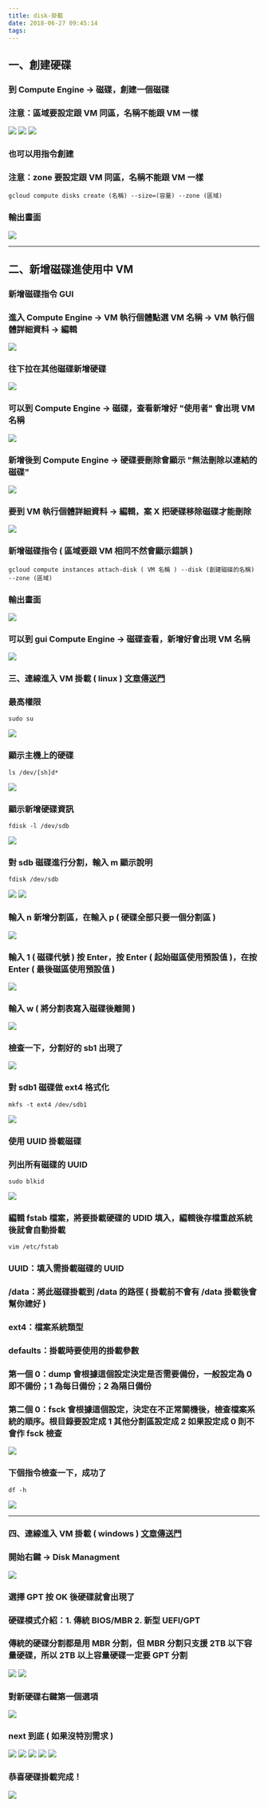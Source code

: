 ```yaml
---
title: disk-掛載
date: 2018-06-27 09:45:14
tags:
---
```


## 一、創建硬碟

### 到 Compute Engine → 磁碟，創建一個磁碟

### 注意：區域要設定跟 VM 同區，名稱不能跟 VM 一樣

![ ](images/1.1.png)
![ ](images/2.png)
![ ](images/3.png)

### 也可以用指令創建

### 注意：zone 要設定跟 VM 同區，名稱不能跟 VM 一樣

```
gcloud compute disks create (名稱) --size=(容量) --zone (區域)
```

### 輸出畫面

![ ](images/4.png)

***

## 二、新增磁碟進使用中 VM

### 新增磁碟指令 GUI

### 進入 Compute Engine → VM 執行個體點選 VM 名稱 → VM 執行個體詳細資料 → 編輯

![ ](images/20.png)

### 往下拉在其他磁碟新增硬碟

![ ](images/21.png)

### 可以到 Compute Engine → 磁碟，查看新增好 "使用者" 會出現 VM 名稱

![ ](images/18.png)

### 新增後到 Compute Engine → 硬碟要刪除會顯示 "無法刪除以連結的磁碟"

![ ](images/31.png)

### 要到 VM 執行個體詳細資料 → 編輯，案 X 把硬碟移除磁碟才能刪除

![ ](images/32.png)

### 新增磁碟指令 ( 區域要跟 VM 相同不然會顯示錯誤 )

```
gcloud compute instances attach-disk ( VM 名稱 ) --disk (創建磁碟的名稱) --zone (區域)
```

### 輸出畫面

![ ](images/5.png)

### 可以到 gui Compute Engine → 磁碟查看，新增好會出現 VM 名稱

![ ](images/18.png)

### 三、連線進入 VM 掛載 ( linux ) [文章傳送門](https://snoopy30485.github.io/2018/06/21/%E9%80%A3%E7%B7%9A%E9%80%B2%E5%85%A5VM/)

### 最高權限

```
sudo su
```

![ ](images/6.png)

### 顯示主機上的硬碟

```
ls /dev/[sh]d*
```

![ ](images/7.png)

### 顯示新增硬碟資訊

```
fdisk -l /dev/sdb
```

![ ](images/8.png)

### 對 sdb 磁碟進行分割，輸入 m 顯示說明

```
fdisk /dev/sdb
```

![ ](images/9.png)
![ ](images/10.png)

### 輸入 n 新增分割區，在輸入 p  ( 硬碟全部只要一個分割區 )

![ ](images/11.png)

### 輸入 1 ( 磁碟代號 ) 按 Enter，按 Enter ( 起始磁區使用預設值 )，在按 Enter ( 最後磁區使用預設值 )

![ ](images/12.png)

### 輸入 w ( 將分割表寫入磁碟後離開 )

![ ](images/13.png)

### 檢查一下，分割好的 sb1 出現了

![ ](images/14.png)

### 對 sdb1 磁碟做 ext4 格式化

```
mkfs -t ext4 /dev/sdb1
```

![ ](images/15.png)

### 使用 UUID 掛載磁碟

### 列出所有磁碟的 UUID

```
sudo blkid
```

![ ](images/16.png)

### 編輯 fstab 檔案，將要掛載硬碟的 UDID 填入，編輯後存檔重啟系統後就會自動掛載

```
vim /etc/fstab
```

### UUID：填入需掛載磁碟的 UUID

### /data：將此磁碟掛載到 /data 的路徑 ( 掛載前不會有 /data 掛載後會幫你建好 )

### ext4：檔案系統類型

### defaults：掛載時要使用的掛載參數

### 第一個 0：dump 會根據這個設定決定是否需要備份，一般設定為 0 即不備份；1 為每日備份；2 為隔日備份

### 第二個 0：fsck 會根據這個設定，決定在不正常關機後，檢查檔案系統的順序。根目錄要設定成 1 其他分割區設定成 2 如果設定成 0 則不會作 fsck 檢查

![ ](images/17.png)

### 下個指令檢查一下，成功了

```
df -h
```

![ ](images/19.png)

***

### 四、連線進入 VM 掛載 ( windows ) [文章傳送門](https://snoopy30485.github.io/2018/06/22/%E9%80%A3%E7%B7%9A%E9%80%B2%E5%85%A5VM-2/)

### 開始右鍵 → Disk Managment

![ ](images/22.png)

### 選擇 GPT 按 OK 後硬碟就會出現了

### 硬碟模式介紹：1. 傳統 BIOS/MBR 2. 新型 UEFI/GPT

### 傳統的硬碟分割都是用 MBR 分割，但 MBR 分割只支援 2TB 以下容量硬碟，所以 2TB 以上容量硬碟一定要 GPT 分割

![ ](images/23.1.png)
![ ](images/24.1.png)

### 對新硬碟右鍵第一個選項

![ ](images/25.1.png)

### next 到底 ( 如果沒特別需求 )

![ ](images/26.png)
![ ](images/27.png)
![ ](images/28.png)
![ ](images/29.png)
![ ](images/30.png)

### 恭喜硬碟掛載完成！

![ ](images/33.png)
